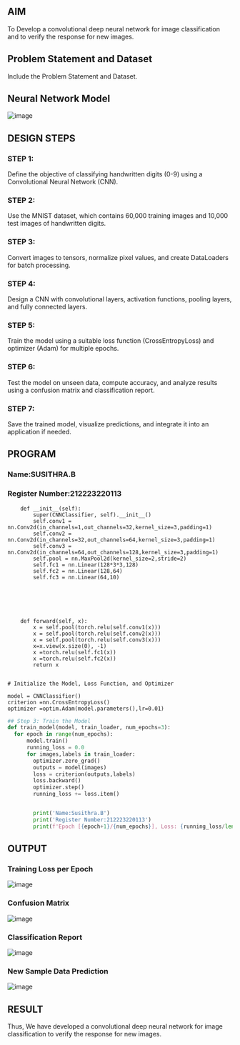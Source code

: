 ## AIM

To Develop a convolutional deep neural network for image classification and to verify the response for new images.

## Problem Statement and Dataset

Include the Problem Statement and Dataset.

## Neural Network Model
![image](https://github.com/user-attachments/assets/d58b246e-4f4a-4958-bbc9-d9d86281cf73)


## DESIGN STEPS

### STEP 1:
Define the objective of classifying handwritten digits (0-9) using a Convolutional Neural Network (CNN).

### STEP 2:
Use the MNIST dataset, which contains 60,000 training images and 10,000 test images of handwritten digits.
### STEP 3:
Convert images to tensors, normalize pixel values, and create DataLoaders for batch processing.
### STEP 4:
Design a CNN with convolutional layers, activation functions, pooling layers, and fully connected layers.
### STEP 5:
Train the model using a suitable loss function (CrossEntropyLoss) and optimizer (Adam) for multiple epochs.
### STEP 6:
Test the model on unseen data, compute accuracy, and analyze results using a confusion matrix and classification report.
### STEP 7:
Save the trained model, visualize predictions, and integrate it into an application if needed.
## PROGRAM

### Name:SUSITHRA.B
### Register Number:212223220113
```class CNNClassifier(nn.Module):
    def __init__(self):
        super(CNNClassifier, self).__init__()
        self.conv1 = nn.Conv2d(in_channels=1,out_channels=32,kernel_size=3,padding=1)
        self.conv2 = nn.Conv2d(in_channels=32,out_channels=64,kernel_size=3,padding=1)
        self.conv3 = nn.Conv2d(in_channels=64,out_channels=128,kernel_size=3,padding=1)
        self.pool = nn.MaxPool2d(kernel_size=2,stride=2)
        self.fc1 = nn.Linear(128*3*3,128)
        self.fc2 = nn.Linear(128,64)
        self.fc3 = nn.Linear(64,10)






    def forward(self, x):
        x = self.pool(torch.relu(self.conv1(x)))
        x = self.pool(torch.relu(self.conv2(x)))
        x = self.pool(torch.relu(self.conv3(x)))
        x=x.view(x.size(0), -1)
        x =torch.relu(self.fc1(x))
        x =torch.relu(self.fc2(x))
        return x


```

```
# Initialize the Model, Loss Function, and Optimizer

model = CNNClassifier()
criterion =nn.CrossEntropyLoss()
optimizer =optim.Adam(model.parameters(),lr=0.01)

```

```python
## Step 3: Train the Model
def train_model(model, train_loader, num_epochs=3):
  for epoch in range(num_epochs):
      model.train()
      running_loss = 0.0
      for images,labels in train_loader:
        optimizer.zero_grad()
        outputs = model(images)
        loss = criterion(outputs,labels)
        loss.backward()
        optimizer.step()
        running_loss += loss.item()


        print('Name:Susithra.B')
        print('Register Number:212223220113')
        print(f'Epoch [{epoch+1}/{num_epochs}], Loss: {running_loss/len(train_loader):.4f}')
```

## OUTPUT
### Training Loss per Epoch
![image](https://github.com/user-attachments/assets/4bd19783-58b1-4ab7-ba3f-79e3c1fd8d26)

### Confusion Matrix
![image](https://github.com/user-attachments/assets/110d95ff-c351-4cda-ba1b-1a2ec30b56bb)

### Classification Report
![image](https://github.com/user-attachments/assets/e4d23cdf-5a76-42fb-9457-2f5407799d56)


### New Sample Data Prediction
![image](https://github.com/user-attachments/assets/dfab90ca-fc81-47cb-ac52-46edd759e197)

## RESULT
Thus, We have developed a convolutional deep neural network for image classification to verify the response for new images.
